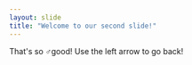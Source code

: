 ```yaml
---
layout: slide
title: "Welcome to our second slide!"
---
```

That's so ♂good!
Use the left arrow to go back!
